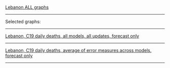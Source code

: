 [Lebanon ALL graphs]()

***

Selected graphs:

***

[Lebanon, C19 daily deaths, all models, all updates, forecast only]()


***

[Lebanon, C19 daily deaths, average of error measures across models, forecast only]()


***
